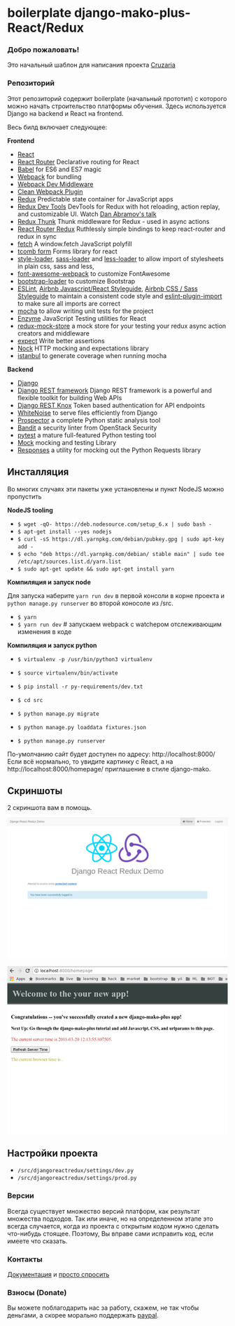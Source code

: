 

# boilerplate django-mako-plus-React/Redux


### Добро пожаловать!
Это начальный шаблон для написания проекта [Cruzaria](https://cruzaria.github.com/)




### Репозиторий
Этот репозиторий содержит boilerplate (начальный прототип) с которого можно начать строительство платформы обучения. Здесь используется Django на backend и React на frontend.

Весь билд включает следующее:

**Frontend**

* [React](https://github.com/facebook/react)
* [React Router](https://github.com/ReactTraining/react-router) Declarative routing for React
* [Babel](http://babeljs.io) for ES6 and ES7 magic
* [Webpack](http://webpack.github.io) for bundling
* [Webpack Dev Middleware](http://webpack.github.io/docs/webpack-dev-middleware.html)
* [Clean Webpack Plugin](https://github.com/johnagan/clean-webpack-plugin)
* [Redux](https://github.com/reactjs/redux) Predictable state container for JavaScript apps 
* [Redux Dev Tools](https://github.com/gaearon/redux-devtools) DevTools for Redux with hot reloading, action replay, and customizable UI. Watch [Dan Abramov's talk](https://www.youtube.com/watch?v=xsSnOQynTHs)
* [Redux Thunk](https://github.com/gaearon/redux-thunk) Thunk middleware for Redux - used in async actions
* [React Router Redux](https://github.com/reactjs/react-router-redux) Ruthlessly simple bindings to keep react-router and redux in sync
* [fetch](https://github.com/github/fetch) A window.fetch JavaScript polyfill
* [tcomb form](https://github.com/gcanti/tcomb-form) Forms library for react
* [style-loader](https://github.com/webpack/style-loader), [sass-loader](https://github.com/jtangelder/sass-loader) and [less-loader](https://github.com/webpack/less-loader) to allow import of stylesheets in plain css, sass and less,
* [font-awesome-webpack](https://github.com/gowravshekar/font-awesome-webpack) to customize FontAwesome
* [bootstrap-loader](https://github.com/shakacode/bootstrap-loader) to customize Bootstrap
* [ESLint](http://eslint.org), [Airbnb Javascript/React Styleguide](https://github.com/airbnb/javascript), [Airbnb CSS / Sass Styleguide](https://github.com/airbnb/css) to maintain a consistent code style and [eslint-plugin-import](https://github.com/benmosher/eslint-plugin-import) to make sure all imports are correct
* [mocha](https://mochajs.org/) to allow writing unit tests for the project
* [Enzyme](http://airbnb.io/enzyme/) JavaScript Testing utilities for React
* [redux-mock-store](https://github.com/arnaudbenard/redux-mock-store) a mock store for your testing your redux async action creators and middleware
* [expect](https://github.com/mjackson/expect) Write better assertions
* [Nock](https://github.com/pgte/nock) HTTP mocking and expectations library
* [istanbul](https://github.com/gotwarlost/istanbul) to generate coverage when running mocha

**Backend**

* [Django](https://www.djangoproject.com/)
* [Django REST framework](http://www.django-rest-framework.org/) Django REST framework is a powerful and flexible toolkit for building Web APIs
* [Django REST Knox](https://github.com/James1345/django-rest-knox) Token based authentication for API endpoints
* [WhiteNoise](http://whitenoise.evans.io/en/latest/django.html) to serve files efficiently from Django
* [Prospector](http://prospector.landscape.io/en/master/) a complete Python static analysis tool
* [Bandit](https://github.com/openstack/bandit) a security linter from OpenStack Security
* [pytest](http://pytest.org/latest/) a mature full-featured Python testing tool
* [Mock](http://www.voidspace.org.uk/python/mock/) mocking and testing Library
* [Responses](https://github.com/getsentry/responses) a utility for mocking out the Python Requests library





## Инсталляция

Во многих случаях эти пакеты уже установлены и пункт NodeJS можно пропустить

**NodeJS tooling**

* `$ wget -qO- https://deb.nodesource.com/setup_6.x | sudo bash -`
* `$ apt-get install --yes nodejs`
* `$ curl -sS https://dl.yarnpkg.com/debian/pubkey.gpg | sudo apt-key add -`
* `$ echo "deb https://dl.yarnpkg.com/debian/ stable main" | sudo tee /etc/apt/sources.list.d/yarn.list`
* `$ sudo apt-get update && sudo apt-get install yarn`

**Компиляция и запуск node**

Для запуска наберите `yarn run dev` в первой консоли в корне проекта и `python manage.py runserver` во второй коносоле из /src.

* `$ yarn `
* `$ yarn run dev`  # запускаем webpack с watchером отслеживающим изменения в коде

**Компиляция и запуск python**
* `$ virtualenv -p /usr/bin/python3 virtualenv`
* `$ source virtualenv/bin/activate`
* `$ pip install -r py-requirements/dev.txt`

* `$ cd src`
* `$ python manage.py migrate`
* `$ python manage.py loaddata fixtures.json`
* `$ python manage.py runserver`

По-умолчанию сайт будет доступен по адресу: http://localhost:8000/ Если всё нормально, то увидите картинку с React, а на http://localhost:8000/homepage/ приглашение в стиле django-mako. 


## Скриншоты

2 скриншота вам в помощь.

![Screenshot01][1]  

[1]: ./screenshots/screenshot_01.png

![Screenshot02][2]  

[2]: ./screenshots/screenshot_02.png


## Настройки проекта
* `/src/djangoreactredux/settings/dev.py`
* `/src/djangoreactredux/settings/prod.py`



### Версии
Всегда существует множество версий платформ, как результат множества подходов. Так или иначе, но на определенном этапе это всегда случается, когда из проекта с открытым кодом нужно сделать что-нибудь стоящее. Поэтому, Вы вправе сами исправить код, если имеете что сказать.


### Контакты
  [Документация](https://cruzaria.github.com/) и [просто спросить](https://https://github.com/VladimirAndropov)
  
### Взносы (Donate)
Вы можете поблагодарить нас за работу, скажем, не так чтобы деньгами, а скорее морально поддержать [paypal](https://www.paypal.me/VladimirAndropov/100). 
